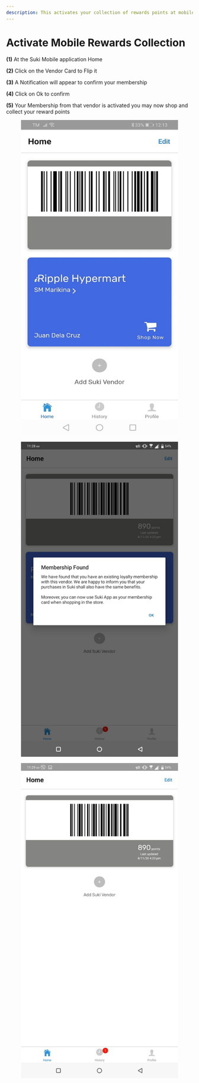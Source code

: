 ```yaml
---
description: This activates your collection of rewards points at mobile
---
```


# Activate Mobile Rewards Collection

**(1)** At the Suki Mobile application Home

**(2)** Click on the Vendor Card to Flip it

**(3)** A Notification will appear to confirm your membership

**(4)** Click on Ok to confirm

**(5)** Your Membership from that vendor is activated you may now shop and collect your reward points

<div>

<figure><img src="../../../.gitbook/assets/1 (6).jpg" alt=""><figcaption></figcaption></figure>

 

<figure><img src="../../../.gitbook/assets/2 (4).jpg" alt=""><figcaption></figcaption></figure>

 

<figure><img src="../../../.gitbook/assets/3 (1).jpg" alt=""><figcaption></figcaption></figure>

</div>
